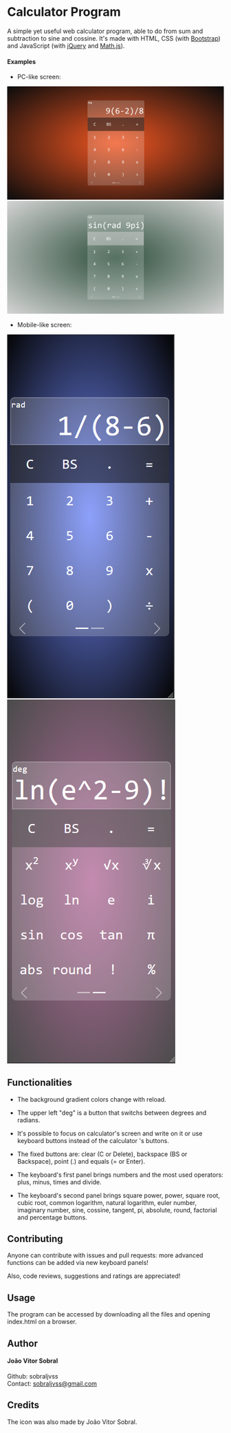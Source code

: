 # Calculator Program

A simple yet useful web calculator program, able to do from sum and subtraction to sine and cossine. It's made with HTML, CSS (with [Bootstrap](https://getbootstrap.com/)) and JavaScript (with [jQuery](https://jquery.com/) and [Math.js](https://mathjs.org/)).

#### Examples

- PC-like screen:

<img src="readme_images/first-pc.png" alt="First panel on pc-like screen"><br>
<img src="readme_images/second-pc.png" alt="Second panel on pc-like screen">

- Mobile-like screen:

<img src="readme_images/first-mobile.png" alt="First panel on mobile-like screen"><br>
<img src="readme_images/second-mobile.png" alt="Second panel on mobile-like screen">

## Functionalities

- The background gradient colors change with reload.

- The upper left "deg" is a button that switchs between degrees and radians.

- It's possible to focus on calculator's screen and write on it or use keyboard buttons instead of the calculator 's buttons.

- The fixed buttons are: clear (C or Delete), backspace (BS or Backspace), point (.) and equals (= or Enter).

- The keyboard's first panel brings numbers and the most used operators: plus, minus, times and divide.

- The keyboard's second panel brings square power, power, square root, cubic root, common logarithm, natural logarithm, euler number, imaginary number, sine, cossine, tangent, pi, absolute, round, factorial and percentage buttons.

## Contributing

Anyone can contribute with issues and pull requests: more advanced functions can be added via new keyboard panels!

Also, code reviews, suggestions and ratings are appreciated!

## Usage

The program can be accessed by downloading all the files and opening index.html on a browser.

## Author

#### João Vitor Sobral

Github: sobraljvss <br>
Contact: sobraljvss@gmail.com

## Credits

The icon was also made by João Vitor Sobral.